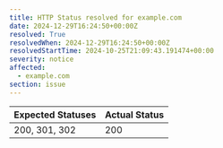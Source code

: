 ```yaml
---
title: HTTP Status resolved for example.com
date: 2024-12-29T16:24:50+00:00Z
resolved: True
resolvedWhen: 2024-12-29T16:24:50+00:00Z
resolvedStartTime: 2024-10-25T21:09:43.191474+00:00
severity: notice
affected:
  - example.com
section: issue
---
```


| Expected Statuses | Actual Status  |
|-------------------|----------------|
| 200, 301, 302 | 200 |
